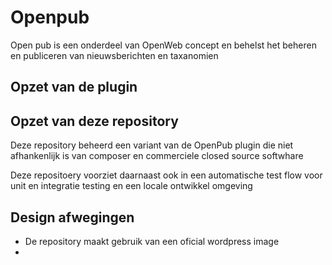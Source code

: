 # Openpub

Open pub is een onderdeel van OpenWeb concept en behelst het beheren en publiceren van nieuwsberichten en taxanomien


## Opzet van de plugin

## Opzet van deze repository
Deze repository beheerd een variant van de OpenPub plugin die niet afhankenlijk is van composer en commerciele closed source softwhare

Deze repositoery voorziet daarnaast ook in een automatische test flow voor unit en integratie testing en een locale ontwikkel omgeving 

## Design afwegingen
- De repository maakt gebruik van een oficial wordpress image
- 

